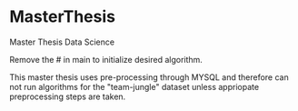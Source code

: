 # MasterThesis
Master Thesis Data Science

Remove the # in main to initialize desired algorithm.

This master thesis uses pre-processing through MYSQL and therefore can not run algorithms for the "team-jungle" dataset unless appriopate preprocessing steps are taken.
